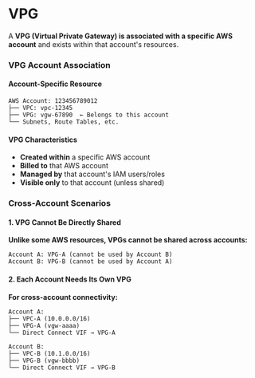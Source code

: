 # VPG

A **VPG (Virtual Private Gateway) is associated with a specific AWS account** and exists within that account's resources.

### **VPG Account Association**

#### **Account-Specific Resource**

```
AWS Account: 123456789012
├── VPC: vpc-12345
├── VPG: vgw-67890  ← Belongs to this account
└── Subnets, Route Tables, etc.
```

#### **VPG Characteristics**

* **Created within** a specific AWS account
* **Billed to** that AWS account
* **Managed by** that account's IAM users/roles
* **Visible only** to that account (unless shared)

### **Cross-Account Scenarios**

#### **1. VPG Cannot Be Directly Shared**

**Unlike some AWS resources, VPGs cannot be shared across accounts:**

```
Account A: VPG-A (cannot be used by Account B)
Account B: VPG-B (cannot be used by Account A)
```

#### **2. Each Account Needs Its Own VPG**

**For cross-account connectivity:**

```
Account A:
├── VPC-A (10.0.0.0/16)
├── VPG-A (vgw-aaaa)
└── Direct Connect VIF → VPG-A

Account B:
├── VPC-B (10.1.0.0/16)  
├── VPG-B (vgw-bbbb)
└── Direct Connect VIF → VPG-B
```
